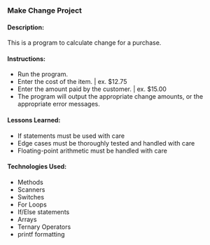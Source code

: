 ### Make Change Project

#### Description:
This is a program to calculate change for a purchase.

#### Instructions:
- Run the program.
- Enter the cost of the item. | ex. $12.75
- Enter the amount paid by the customer. | ex. $15.00
- The program will output the appropriate change amounts, or the appropriate error messages.

#### Lessons Learned:
- If statements must be used with care
- Edge cases must be thoroughly tested and handled with care
- Floating-point arithmetic must be handled with care

#### Technologies Used:
- Methods
- Scanners
- Switches
- For Loops
- If/Else statements
- Arrays
- Ternary Operators
- printf formatting
